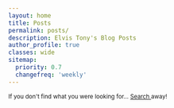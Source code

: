 ```yaml
---
layout: home
title: Posts
permalink: posts/
description: Elvis Tony's Blog Posts
author_profile: true
classes: wide
sitemap:
  priority: 0.7
  changefreq: 'weekly'
---
```

<small>If you don't find what you were looking for... <a href="/search/" class="text--warning"> Search </a> away!</small>
